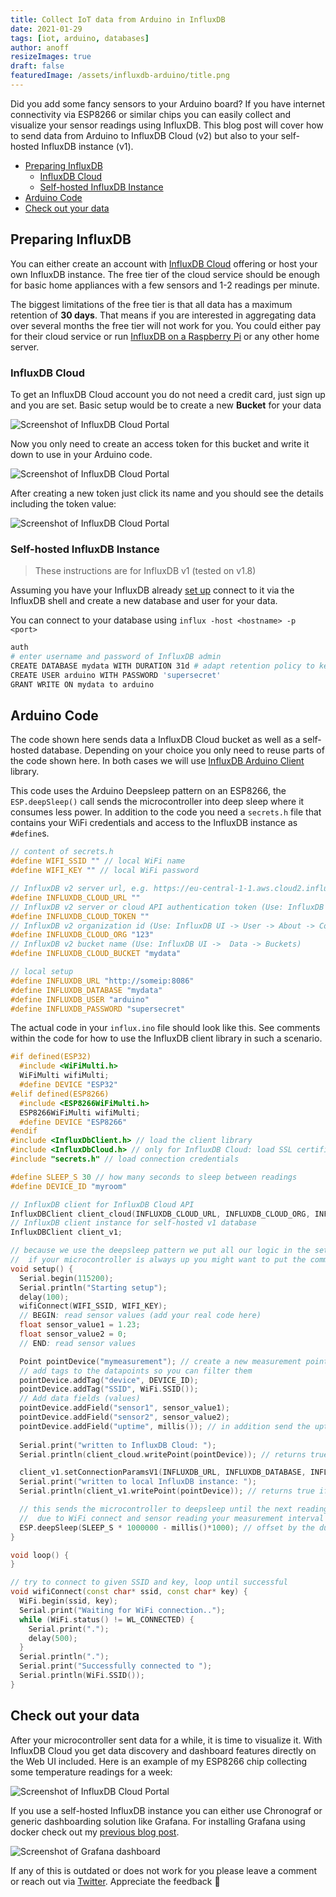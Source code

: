 ```yaml
---
title: Collect IoT data from Arduino in InfluxDB
date: 2021-01-29
tags: [iot, arduino, databases]
author: anoff
resizeImages: true
draft: false
featuredImage: /assets/influxdb-arduino/title.png
---
```


Did you add some fancy sensors to your Arduino board?
If you have internet connectivity via ESP8266 or similar chips you can easily collect and visualize your sensor readings using InfluxDB.
This blog post will cover how to send data from Arduino to InfluxDB Cloud (v2) but also to your self-hosted InfluxDB instance (v1).

<!--more-->

<!-- TOC depthFrom:2 -->

- [Preparing InfluxDB](#preparing-influxdb)
  - [InfluxDB Cloud](#influxdb-cloud)
  - [Self-hosted InfluxDB Instance](#self-hosted-influxdb-instance)
- [Arduino Code](#arduino-code)
- [Check out your data](#check-out-your-data)

<!-- /TOC -->

## Preparing InfluxDB

You can either create an account with [InfluxDB Cloud](https://www.influxdata.com/products/influxdb-cloud/) offering or host your own InfluxDB instance.
The free tier of the cloud service should be enough for basic home appliances with a few sensors and 1-2 readings per minute.

The biggest limitations of the free tier is that all data has a maximum retention of **30 days**.
That means if you are interested in aggregating data over several months the free tier will not work for you.
You could either pay for their cloud service or run [InfluxDB on a Raspberry Pi](/2020-12-run-influx-on-raspi-docker-compose) or any other home server.

### InfluxDB Cloud

To get an InfluxDB Cloud account you do not need a credit card, just sign up and you are set.
Basic setup would be to create a new **Bucket** for your data

![Screenshot of InfluxDB Cloud Portal](/assets/influxdb-arduino/create-bucket.png)

Now you only need to create an access token for this bucket and write it down to use in your Arduino code.

![Screenshot of InfluxDB Cloud Portal](/assets/influxdb-arduino/create-token.png)

After creating a new token just click its name and you should see the details including the token value:

![Screenshot of InfluxDB Cloud Portal](/assets/influxdb-arduino/token.png)

### Self-hosted InfluxDB Instance

> These instructions are for InfluxDB v1 (tested on v1.8)

Assuming you have your InfluxDB already [set up](/2020-12-run-influx-on-raspi-docker-compose) connect to it via the InfluxDB shell and create a new database and user for your data.

You can connect to your database using `influx -host <hostname> -p <port>`

```sh
auth
# enter username and password of InfluxDB admin
CREATE DATABASE mydata WITH DURATION 31d # adapt retention policy to keep data for longer time
CREATE USER arduino WITH PASSWORD 'supersecret'
GRANT WRITE ON mydata to arduino
```

## Arduino Code

The code shown here sends data a InfluxDB Cloud bucket as well as a self-hosted database.
Depending on your choice you only need to reuse parts of the code shown here.
In both cases we will use [InfluxDB Arduino Client](https://github.com/tobiasschuerg/InfluxDB-Client-for-Arduino) library.

This code uses the Arduino Deepsleep pattern on an ESP8266, the `ESP.deepSleep()` call sends the microcontroller into deep sleep where it consumes less power.
In addition to the code you need a `secrets.h` file that contains your WiFi credentials and access to the InfluxDB instance as `#define`s.

```c++
// content of secrets.h
#define WIFI_SSID "" // local WiFi name
#define WIFI_KEY "" // local WiFi password

// InfluxDB v2 server url, e.g. https://eu-central-1-1.aws.cloud2.influxdata.com (Use: InfluxDB UI -> Load Data -> Client Libraries)
#define INFLUXDB_CLOUD_URL ""
// InfluxDB v2 server or cloud API authentication token (Use: InfluxDB UI -> Data -> Tokens -> <select token>)
#define INFLUXDB_CLOUD_TOKEN ""
// InfluxDB v2 organization id (Use: InfluxDB UI -> User -> About -> Common Ids )
#define INFLUXDB_CLOUD_ORG "123"
// InfluxDB v2 bucket name (Use: InfluxDB UI ->  Data -> Buckets)
#define INFLUXDB_CLOUD_BUCKET "mydata"

// local setup
#define INFLUXDB_URL "http://someip:8086"
#define INFLUXDB_DATABASE "mydata"
#define INFLUXDB_USER "arduino"
#define INFLUXDB_PASSWORD "supersecret"
```

The actual code in your `influx.ino` file should look like this.
See comments within the code for how to use the InfluxDB client library in such a scenario.

```cpp
#if defined(ESP32)
  #include <WiFiMulti.h>
  WiFiMulti wifiMulti;
  #define DEVICE "ESP32"
#elif defined(ESP8266)
  #include <ESP8266WiFiMulti.h>
  ESP8266WiFiMulti wifiMulti;
  #define DEVICE "ESP8266"
#endif
#include <InfluxDbClient.h> // load the client library
#include <InfluxDbCloud.h> // only for InfluxDB Cloud: load SSL certificate and additional method call
#include "secrets.h" // load connection credentials

#define SLEEP_S 30 // how many seconds to sleep between readings
#define DEVICE_ID "myroom"

// InfluxDB client for InfluxDB Cloud API
InfluxDBClient client_cloud(INFLUXDB_CLOUD_URL, INFLUXDB_CLOUD_ORG, INFLUXDB_CLOUD_BUCKET, INFLUXDB_CLOUD_TOKEN, InfluxDbCloud2CACert);
// InfluxDB client instance for self-hosted v1 database
InfluxDBClient client_v1;

// because we use the deepsleep pattern we put all our logic in the setup() routine and then send the microcontroller back to sleep
//  if your microcontroller is always up you might want to put the commands in your loop() routine instead
void setup() {
  Serial.begin(115200);
  Serial.println("Starting setup");
  delay(100);
  wifiConnect(WIFI_SSID, WIFI_KEY);
  // BEGIN: read sensor values (add your real code here)
  float sensor_value1 = 1.23;
  float sensor_value2 = 0;
  // END: read sensor values

  Point pointDevice("mymeasurement"); // create a new measurement point (the same point can be used for Cloud and v1 InfluxDB)
  // add tags to the datapoints so you can filter them
  pointDevice.addTag("device", DEVICE_ID);
  pointDevice.addTag("SSID", WiFi.SSID());
  // Add data fields (values)
  pointDevice.addField("sensor1", sensor_value1);
  pointDevice.addField("sensor2", sensor_value2);
  pointDevice.addField("uptime", millis()); // in addition send the uptime of the Arduino
  
  Serial.print("written to InfluxDB Cloud: ");
  Serial.println(client_cloud.writePoint(pointDevice)); // returns true if success, false otherwise

  client_v1.setConnectionParamsV1(INFLUXDB_URL, INFLUXDB_DATABASE, INFLUXDB_USER, INFLUXDB_PASSWORD);
  Serial.print("written to local InfluxDB instance: ");
  Serial.println(client_v1.writePoint(pointDevice)); // returns true if success, false otherwise

  // this sends the microcontroller to deepsleep until the next reading needs to be taken
  //  due to WiFi connect and sensor reading your measurement interval will always be 5~10 seconds longer than the SLEEP_S duration
  ESP.deepSleep(SLEEP_S * 1000000 - millis()*1000); // offset by the duration the program run (converted from ms to µs)
}

void loop() {
}

// try to connect to given SSID and key, loop until successful
void wifiConnect(const char* ssid, const char* key) {
  WiFi.begin(ssid, key);
  Serial.print("Waiting for WiFi connection..");
  while (WiFi.status() != WL_CONNECTED) {
    Serial.print(".");
    delay(500);
  }
  Serial.println(".");
  Serial.print("Successfully connected to ");
  Serial.println(WiFi.SSID());
}
```

## Check out your data

After your microcontroller sent data for a while, it is time to visualize it.
With InfluxDB Cloud you get data discovery and dashboard features directly on the Web UI included.
Here is an example of my ESP8266 chip collecting some temperature readings for a week:

![Screenshot of InfluxDB Cloud Portal](/assets/influxdb-arduino/influxdb-dashboard.png)

If you use a self-hosted InfluxDB instance you can either use Chronograf or generic dashboarding solution like Grafana.
For installing Grafana using docker check out my [previous blog post](/2020-12-howto-grafana-on-raspi).

![Screenshot of Grafana dashboard](/assets/influxdb-arduino/grafana-dashboard.png)

If any of this is outdated or does not work for you please leave a comment or reach out via [Twitter](https://twitter.com/anoff_io).
Appreciate the feedback 👋
